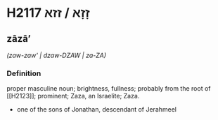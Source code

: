# H2117 זָזָא / זזא

## zâzâʼ

_(zaw-zaw' | dzaw-DZAW | za-ZA)_

### Definition

proper masculine noun; brightness, fullness; probably from the root of [[H2123]]; prominent; Zaza, an Israelite; Zaza.

- one of the sons of Jonathan, descendant of Jerahmeel
